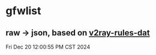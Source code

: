 # gfwlist
## raw -> json, based on [v2ray-rules-dat](https://github.com/Loyalsoldier/v2ray-rules-dat)
Fri Dec 20 12:00:55 PM CST 2024

